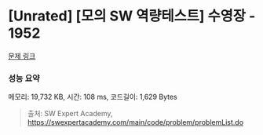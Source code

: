 # [Unrated] [모의 SW 역량테스트] 수영장 - 1952 

[문제 링크](https://swexpertacademy.com/main/code/problem/problemDetail.do?contestProbId=AV5PpFQaAQMDFAUq) 

### 성능 요약

메모리: 19,732 KB, 시간: 108 ms, 코드길이: 1,629 Bytes



> 출처: SW Expert Academy, https://swexpertacademy.com/main/code/problem/problemList.do